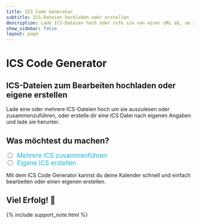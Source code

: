 ```yaml
---
title: ICS Code Generator
subtitle: ICS-Dateien hochladen oder erstellen
description: Lade ICS-Dateien hoch oder rufe sie von einer URL ab, um sie zu bearbeiten oder zusammenzuführen.
show_sidebar: false
layout: page
---
```

<div class="shb-main-container">

<h1 class="shb-main-title">ICS Code Generator</h1>

<h2 class="shb-section-title-center">ICS-Dateien zum Bearbeiten hochladen oder eigene erstellen</h2>

<p class="shb-main-description">
    Lade eine oder mehrere ICS-Dateien hoch um sie auszulesen oder zusammenzuführen, oder erstelle dir eine ICS Datei nach eigenen Angaben und lade sie herunter.
</p>

<h2 class="shb-section-title-center">Was möchtest du machen?</h2>

<div class="shb-center-container">
<div class="shb-form-group" style="flex-direction: row; gap: 50px;">
    <div class="checkbox-wrapper">
        <input type="checkbox" id="mergeICSCheckbox" onchange="toggleSections()">
        <label for="mergeICSCheckbox" style="margin-left: 5px; font-size: 1.2em; color: #1ab5d5;">Mehrere ICS zusammenführen</label>
    </div>
    <div class="checkbox-wrapper">
        <input type="checkbox" id="createICSCheckbox" onchange="toggleSections()">
        <label for="createICSCheckbox" style="margin-left: 5px; font-size: 1.2em; color: #1ab5d5;">Eigene ICS erstellen</label>
    </div>
</div>
</div>

<div id="shb-custom-alert" style="display: none;">
    <div id="shb-custom-alert-content">
        <h4 id="shb-custom-alert-title"></h4>
        <p id="shb-custom-alert-message"></p>
        <button id="shb-close-alert">OK</button>
    </div>
</div>
<!--      ___ ____ ____                                                        __ _   _ _                        -->
<!--     |_ _/ ___/ ___|   _____   _ ___  __ _ _ __ ___  _ __ ___   ___ _ __  / _(_) (_) |__  _ __ ___ _ __      -->
<!--      | | |   \___ \  |_  / | | / __|/ _` | '_ ` _ \| '_ ` _ \ / _ \ '_ \| |_| | | | '_ \| '__/ _ \ '_ \     -->
<!--      | | |___ ___) |  / /| |_| \__ \ (_| | | | | | | | | | | |  __/ | | |  _| |_| | | | | | |  __/ | | |    -->
<!--     |___\____|____/  /___|\__,_|___/\__,_|_| |_| |_|_| |_| |_|\___|_| |_|_|  \__,_|_| |_|_|  \___|_| |_|    -->
<!--                                                                                                             -->


<section class="content-section" id="merge-section" style="display: none;">

<h3 class="shb-section-title-center">ICS-Dateien hochladen, auslesen oder zusammenführen</h3>
<div class="shb-center-container">
<p>
    Wähle entweder eine oder mehrere <code>.ics</code>-Dateien aus um sie auszulesen bzw. zusammenzuführen.
</p>
</div>
<div class="shb-form-group-container ics-file-container">
    <div class="shb-form-group ics-file-group">
        <label for="file1">ICS Datei 1 (erforderlich):</label>
        <input type="file" id="file1" accept=".ics">
    </div>
    <div class="shb-form-group ics-file-group">
        <label for="file2">ICS Datei 2 (optional):</label>
        <input type="file" id="file2" accept=".ics">
    </div>
    <div class="shb-form-group ics-file-group">
        <label for="file3">ICS Datei 3 (optional):</label>
        <input type="file" id="file3" accept=".ics">
    </div>
    <div class="shb-form-group ics-file-group">
        <label for="file4">ICS Datei 4 (optional):</label>
        <input type="file" id="file4" accept=".ics">
    </div>
    <div class="shb-form-group ics-file-group">
        <label for="file5">ICS Datei 5 (optional):</label>
        <input type="file" id="file5" accept=".ics">
    </div>
    <div class="shb-form-group ics-file-group">
        <label for="file6">ICS Datei 6 (optional):</label>
        <input type="file" id="file6" accept=".ics">
    </div>
</div>

<div class="shb-button">
    <button class="shb-button shb-button-blue" style="width: 30%" onclick="mergeICSFiles()">ICS Datei(en) verarbeiten</button>
</div>

</section>

<div class="important-container" id="warning-container" style="display: none;">
    <h3>❗ Achtung</h3>
    <p>
        Die Bezeichnungen deiner Kalender-Termine beinhalten Ziffern oder Punkte. Eine Bearbeitung dieser Einträge wird empfohlen.
    </p>
</div>

<section class="content-section" id="edit-section" style="display: none;">

<h3 class="shb-section-title-center">Zusammengeführte ICS-Datei</h3>
<p>
    Die ausgelesenen und zusammengeführten Inhalte der ICS-Dateien werden hier angezeigt.<br>
    Du kannst sie über die Buttons in die Zwischenablage kopieren oder den kombinierten Kalender herunterladen.
</p>
<p>
    Wenn fehlerhafte Einträge vorhanden sind, werden diese in der Tabelle darunter angezeigt.
</p>
<p>
    Mit einem Klick auf <strong>Einträge bearbeiten</strong> werden sämtliche fehlerhaften Einträge korrigiert und in einem neuen Ausgabefenster angezeigt.
</p>
<div class="shb-text-output">
    <textarea class="shb-text-code-output" id="output" rows="20" cols="80" readonly></textarea>
</div>

<div id="error-table-container" class="shb-styled-table-container" style="display: none;">
    <!-- Tabelle wird hier dynamisch eingefügt -->
</div>

<div class="shb-center-container">
<div class="shb-button-container">
    <button class="shb-button shb-button-yellow" onclick="copyToClipboard()">In Zwischenablage kopieren</button>
    <button class="shb-button shb-button-green" onclick="downloadMergedICSFile()">Zusammengeführte Datei herunterladen</button>
    <button class="shb-button shb-button-blue" onclick="editAndDisplayEntries()">Einträge bearbeiten</button>
</div>
</div>

</section>

<section class="content-section" id="edited-output-section" style="display: none;">

<h3 class="shb-section-title-center">Bearbeitete ICS-Datei</h3>
<p>
    Hier wird deine bearbeitete ICS-Datei angezeigt.
</p>
<p>
    Du kannst sie nun in die Zwischenablage kopieren oder herunterladen.
</p>
<div class="shb-text-output">
    <textarea class="shb-text-code-output" id="edited-output" rows="20" readonly></textarea>
</div>

<div class="shb-center-container">
<div class="shb-button-container">
    <button class="shb-button shb-button-yellow" onclick="copyEditedToClipboard()">Bearbeitete Datei kopieren</button>
    <button class="shb-button shb-button-green" onclick="downloadEditedICSFile()">Bearbeitete Datei herunterladen</button>
</div>
</div>

</section>

<!--      ___ ____ ____                  _       _ _                -->
<!--     |_ _/ ___/ ___|    ___ _ __ ___| |_ ___| | | ___ _ __      -->
<!--      | | |   \___ \   / _ \ '__/ __| __/ _ \ | |/ _ \ '_ \     -->
<!--      | | |___ ___) | |  __/ |  \__ \ ||  __/ | |  __/ | | |    -->
<!--     |___\____|____/   \___|_|  |___/\__\___|_|_|\___|_| |_|    -->
<!--                                                                -->

<section class="content-section" id="create-section" style="display: none;">

<h3 class="shb-section-title-center">Eigene ICS-Datei erstellen</h3>

<p>
    Fülle die Felder aus, um eigene Events zu erstellen und in eine ICS-Datei zu exportieren.
</p>

<p>
    Mit jedem Klick des Buttons <strong>Event hinzufügen</strong>, werden dein eingetragener Eventname und das Eventdatum deinem gewählten Kalendernamen hinzugefügt^
</p>

<p>
    Wenn alle Einträge getroffen sind, kannst du deinen erstellten ICS-Kalender herunterladen
</p>

<div class="shb-form-group">
    <label for="calendarName">Kalendername:</label>
    <input type="text" id="calendarName" placeholder="z.B. Mein Kalender" style="width: 30%">
</div>
<div class="shb-form-group">
    <label for="eventName">Eventname:</label>
    <input type="text" id="eventName" placeholder="z.B. Restabfall" style="width: 30%">
</div>
<div class="shb-form-group">
    <label for="eventDate">Eventdatum:</label>
    <input type="date" id="eventDate" placeholder="tt.mm.jjjj" style="width: 30%">
</div>

<div class="shb-button">
    <button class="shb-button shb-button-blue" style="width: 30%" onclick="addEventToICS()">Event hinzufügen</button>
</div>

<div class="shb-text-output">
    <textarea class="shb-text-code-output" id="created-ics-output" rows="10" readonly></textarea>
</div>

<div class="shb-button">
<button class="shb-button shb-button-blue" style="width: 30%" onclick="downloadCreatedICS()">Erstellten Kalender herunterladen</button>
</div>

</section>

<footer class="shb-footer">
    <p>Mit dem ICS Code Generator kannst du deine Kalender schnell und einfach bearbeiten oder einen eigenen erstellen.</p>
    <h2>Viel Erfolg! 🎉</h2>
</footer>

{% include support_note.html %}

</div>

<style>
/* Styling nur für die ics-file-container */
.ics-file-container {
    display: flex;
    flex-wrap: wrap; /* Mehrere Zeilen erlauben */
    gap: 20px; /* Abstand zwischen den Feldern */
    justify-content: space-between; /* Gleichmäßige Verteilung */
}

/* Styling für die spezifischen Eingabefelder */
.ics-file-container .ics-file-group {
    flex: 1 1 calc(50% - 20px); /* Zwei Spalten, Platz für Lücken */
    box-sizing: border-box;
}

/* Input- und Label-Stil bleibt gleich */
.ics-file-container .ics-file-group label {
    font-weight: bold;
}

.ics-file-container .ics-file-group input {
    width: 100%; /* Eingabefeld füllt die gesamte Breite */
    padding: 8px;
    background-color: #1ab5d5;
    border-radius: 5px;
    border: 1px solid #ffffff;
    font-size: 14px;
}

/* Fehler-Tabelle spezifisch */
.shb-error-table-container {
    margin: auto;
    width: 100%;
}

.shb-error-table {
    width: 100%;
    border: 4px solid #1ab5d5;
    border-collapse: collapse;
    font-family: Arial, sans-serif;
    text-align: left;
    margin: 20px 0;
}

.shb-error-table thead th {
    background-color: #1ab5d5; /* Kopfzeile bleibt blau */
    color: #000000 !important;
    padding: 5px 10px;
    font-weight: bold;
    text-transform: uppercase;
    border-left: 2px solid #000000 !important;
}

.shb-error-table thead th:first-child {
    border-left: none;
}

/* Differenzierung der Zeilenfarben */
.shb-error-table tbody tr:nth-child(odd) {
    background-color: #fffdf0 !important; /* Sehr helles Gelb für ungerade Zeilen */
}

.shb-error-table tbody tr:nth-child(even) {
    background-color: #fff7cc !important; /* Dunkleres Gelb für gerade Zeilen */
}

.shb-error-table tbody td {
    padding: 10px;
    vertical-align: middle;
    border-left: 2px solid #1ab5d5;
}

/* Farben für die Spalten */
.shb-error-table tbody td.summary-cell {
    background-color: rgba(184, 243, 255, 0.6); /* Helles Blau mit Transparenz */
    color: #000000;
    font-weight: bold;
}

.shb-error-table tbody td.error-cell {
    background-color: rgba(255, 204, 204, 0.6); /* Helles Rot mit Transparenz */
    color: #990000;
    font-weight: bold;
}

.shb-error-table tbody td.action-cell {
    background-color: rgba(255, 247, 204, 0.6); /* Helles Gelb mit Transparenz */
    color: #665500;
    font-weight: bold;
}

/* Hover-Effekt bleibt erhalten */
.shb-error-table tbody tr:hover {
    background-color: #e6f7ff !important; /* Leichtes Blau beim Hover */
    transition: background-color 0.3s ease;
}

</style>

<script>
    function toggleSections() {
        const mergeCheckbox = document.getElementById('mergeICSCheckbox');
        const createCheckbox = document.getElementById('createICSCheckbox');
        const mergeSection = document.getElementById('merge-section');
        const editSection = document.getElementById('edit-section');
        const createSection = document.getElementById('create-section');

        // Sichtbarkeit basierend auf Checkbox-Zustand
        if (mergeCheckbox.checked) {
            mergeSection.style.display = 'block';
            editSection.style.display = 'block';
        } else {
            mergeSection.style.display = 'none';
            editSection.style.display = 'none';
        }

        if (createCheckbox.checked) {
            createSection.style.display = 'block';
        } else {
            createSection.style.display = 'none';
        }
    }

function mergeICSFiles() {
    const files = [
        document.getElementById('file1').files[0],
        document.getElementById('file2').files[0],
        document.getElementById('file3').files[0],
        document.getElementById('file4').files[0],
        document.getElementById('file5').files[0],
        document.getElementById('file6').files[0],
    ];

    const validFiles = files.filter(file => file);

    if (validFiles.length === 0) {
        showSHBcustomAlert('Achtung!', 'Bitte mindestens eine ICS-Datei hochladen');
        return;
    }

    const readers = validFiles.map(file => {
        const reader = new FileReader();
        reader.readAsText(file);
        return reader;
    });

    Promise.all(
        readers.map(
            reader =>
                new Promise(resolve => {
                    reader.onload = () => resolve(reader.result);
                })
        )
    ).then(results => {
        const mergedData = results.join("\n");
        const lines = mergedData.split("\n");

        const errorMap = new Map();

        lines.forEach((line, index) => {
            if (line.startsWith("SUMMARY")) {
                const contentIndex = line.indexOf(":");
                if (contentIndex !== -1) {
                    const summaryContent = line.substring(contentIndex + 1).trim();

                    const errors = [];
                    if (/[äöüÄÖÜß]/.test(summaryContent)) {
                        errors.push({ type: "Umlaut entdeckt", action: "Umlaut wird geändert" });
                    }
                    if (/[()\\/]/.test(summaryContent)) {
                        errors.push({ type: "Sonderzeichen entdeckt", action: "Sonderzeichen und nachfolgender Text wird entfernt" });
                    }
                    if (/[0-9]/.test(summaryContent)) {
                        errors.push({ type: "Ziffer entdeckt", action: "Ziffer wird entfernt" });
                    }
                    if (summaryContent.includes(" ")) {
                        errors.push({ type: "Leerzeichen entdeckt", action: "Leerzeichen wird entfernt" });
                    }

                    if (errors.length > 0) {
                        const errorDescription = errors.map(e => e.type).join(", ");
                        const actions = errors.map(e => e.action).join(", ");
                        if (!errorMap.has(summaryContent)) {
                            errorMap.set(summaryContent, { errorDescription, actions });
                        }
                    }
                }
            }
        });

        const errorList = Array.from(errorMap.entries()).map(([summary, { errorDescription, actions }]) => ({
            summary,
            error: errorDescription,
            action: actions,
        }));

        displayErrorTable(errorList);

        document.getElementById('output').value = lines.join("\n");
    });
}

function displayErrorTable(errorList) {
    const container = document.getElementById('error-table-container');
    container.innerHTML = ''; // Vorherigen Inhalt löschen

    if (errorList.length > 0) {
        const tableHTML = `<table class="shb-error-table">
            <thead>
                <tr>
                    <th>Fehlerhafter SUMMARY</th>
                    <th>Fehlerbeschreibung</th>
                    <th>Nach Bearbeitung</th>
                </tr>
            </thead>
            <tbody>
                ${errorList
                    .map(
                        error =>
                            `<tr>
                                <td class="summary-cell">${error.summary}</td>
                                <td class="error-cell">${error.error}</td>
                                <td class="action-cell">${error.action}</td>
                            </tr>`
                    )
                    .join('')}
            </tbody>
        </table>`;

        container.innerHTML = tableHTML;
        container.style.display = "block"; // Tabelle sichtbar machen
    } else {
        container.style.display = "none"; // Keine Fehler -> Tabelle ausblenden
    }
}

    function copyToClipboard() {
        const output = document.getElementById('output');
        output.select();
        document.execCommand('copy');
        showSHBcustomAlert('Super!', 'Die ICS-Datei wurde in die Zwischenablage kopiert!');
    }

    function downloadMergedICSFile() {
        const mergedOutput = document.getElementById('output').value;

        if (!mergedOutput) {
            showSHBcustomAlert('Oh Jeh!', 'Es ist keine zusammengeführte ICS-Datei verfügbar.');
            return;
        }

        const blob = new Blob([mergedOutput], { type: 'text/calendar' });
        const url = URL.createObjectURL(blob);

        const link = document.createElement('a');
        link.href = url;
        link.download = 'kombinierter_kalender.ics';
        document.body.appendChild(link);

        link.click();

        document.body.removeChild(link);
        URL.revokeObjectURL(url);
    }

function editAndDisplayEntries() {
    const icsData = document.getElementById('output').value;

    if (!icsData) {
        showSHBcustomAlert('Sorry!', 'Keine ICS-Daten verfügbar. Bitte zuerst eine Datei verarbeiten.');
        return;
    }

    const lines = icsData.split("\n");

    const editedLines = lines.map(line => {
        if (line.startsWith("SUMMARY")) {
            const index = line.indexOf(":");
            if (index !== -1) {
                const originalSummary = line.substring(index + 1).trim();

                // Entferne alles ab dem ersten Sonderzeichen
                let cleanedSummary = originalSummary.replace(/[^a-zA-ZäöüÄÖÜß\s]+.*/, "").trim();

                // Ersetze Umlaute
                cleanedSummary = cleanedSummary
                    .replace(/ä/g, "ae")
                    .replace(/ö/g, "oe")
                    .replace(/ü/g, "ue")
                    .replace(/ß/g, "ss")
                    .replace(/Ä/g, "Ae")
                    .replace(/Ö/g, "Oe")
                    .replace(/Ü/g, "Ue");

                // Entferne Ziffern, Punkte und Leerzeichen
                cleanedSummary = cleanedSummary.replace(/[0-9.\s]/g, "").trim();

                return `SUMMARY:${cleanedSummary}`; // Ersetze SUMMARY mit bereinigtem Wert
            }
        }
        return line; // Unveränderte Zeilen zurückgeben
    });

    const editedOutput = document.getElementById('edited-output');
    editedOutput.value = editedLines.join("\n");
    document.getElementById('edited-output-section').style.display = 'block';
}

    function copyEditedToClipboard() {
        const editedOutput = document.getElementById('edited-output');
        editedOutput.select();
        document.execCommand('copy');
        showSHBcustomAlert('Perfekt!', 'Deine bearbeitete ICS-Datei wurde in die Zwischenablage kopiert!');
    }

    function downloadEditedICSFile() {
        const editedOutput = document.getElementById('edited-output').value;

        if (!editedOutput) {
            showSHBcustomAlert('Oh Jeh!', 'Es sind keine bearbeiteten ICS-Daten verfügbar.');
            return;
        }

        const blob = new Blob([editedOutput], { type: 'text/calendar' });
        const url = URL.createObjectURL(blob);

        const link = document.createElement('a');
        link.href = url;
        link.download = 'bearbeitete_kalender.ics';
        document.body.appendChild(link);

        link.click();

        document.body.removeChild(link);
        URL.revokeObjectURL(url);
    }

    let icsContent = "";

function addEventToICS() {
    const calendarName = document.getElementById('calendarName').value || "Mein Kalender";
    const eventName = document.getElementById('eventName').value || "Unbekanntes Event";
    const eventDate = document.getElementById('eventDate').value;

    if (!eventDate) {
        showSHBcustomAlert('Nicht vergessen!', 'Du musst ein Datum für das Event auswählen.');
        return;
    }

    if (!icsContent) {
        icsContent = `BEGIN:VCALENDAR
VERSION:2.0
PRODID:${calendarName}
`;
    }

    const eventEntry = `BEGIN:VEVENT
SUMMARY:${eventName}
DTSTART;VALUE=DATE:${eventDate.replace(/-/g, "")}
DESCRIPTION:${eventName}
END:VEVENT
`;

    icsContent += eventEntry;

    // Zeige den aktuellen Inhalt der ICS-Datei im Textfeld an
    document.getElementById('created-ics-output').value = `${icsContent}END:VCALENDAR`;
}

    function downloadCreatedICS() {
        const calendarName = document.getElementById('calendarName').value || "Mein Kalender";
        const finalICSContent = `${icsContent}END:VCALENDAR`;

        const blob = new Blob([finalICSContent], { type: 'text/calendar' });
        const url = URL.createObjectURL(blob);

        const link = document.createElement('a');
        link.href = url;
        link.download = `${calendarName}.ics`;
        document.body.appendChild(link);

        link.click();

        document.body.removeChild(link);
        URL.revokeObjectURL(url);
    }

</script>
